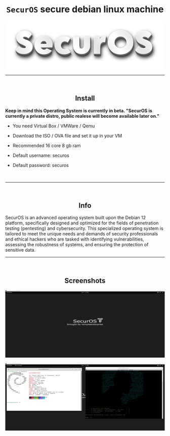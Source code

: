 <h1 align="center"><code>SecurOS</code> secure debian linux machine</h1>

<p align="center">
  <img src="https://raw.githubusercontent.com/PhilipPanda/SecurOS/main/Pictures/logo.png">
</p>

-----
<br>
<h2 align="center">Install</h2>

**Keep in mind this Operating System is currently in beta. "SecurOS is currently a private distro, public realese will become available later on."**

- You need Virtual Box / VMWare / Qemu
- Download the ISO / OVA file and set it up in your VM
- Recommended 16 core 8 gb ram

- Default username: securos
- Default password: securos
<br>

-----

<br>
<h2 align="center">Info</h2>
SecurOS is an advanced operating system built upon the Debian 12 platform, specifically designed and optimized for the fields of penetration testing (pentesting) and cybersecurity. This specialized operating system is tailored to meet the unique needs and demands of security professionals and ethical hackers who are tasked with identifying vulnerabilities, assessing the robustness of systems, and ensuring the protection of sensitive data.
<br>

-----

<br>
<h2 align="center">Screenshots</h2>

<p align="center">
  <img src="https://raw.githubusercontent.com/PhilipPanda/SecurOS/main/Pictures/ss2.png">
</p>
<p align="center">
  <img src="https://raw.githubusercontent.com/PhilipPanda/SecurOS/main/Pictures/ss1.png">
</p>


<br>

